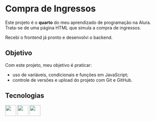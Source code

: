 <h1>Compra de Ingressos</h1>
<p>Este projeto é o <b>quarto</b> do meu aprendizado de programação na Alura. Trata-se de uma página HTML que simula a compra de ingressos.</p>
<p>Recebi o frontend já pronto e desenvolvi o backend.</p>
<h2>Objetivo</h2>
<p>Com este projeto, meu objetivo é praticar:</p>
<ul>
<li>uso de variáveis, condicionais e funções em JavaScript;</li>
<li>controle de versões e upload do projeto com Git e GitHub.</li>
</ul>
<h2>Tecnologias</h2>
<img src="https://cdn.jsdelivr.net/gh/devicons/devicon/icons/javascript/javascript-plain.svg" height=35 width=35/>
<img src="https://cdn.jsdelivr.net/gh/devicons/devicon/icons/git/git-original.svg" height=35 width=35/>
<img src="https://cdn.jsdelivr.net/gh/devicons/devicon/icons/github/github-original.svg" height=35 width=35/>